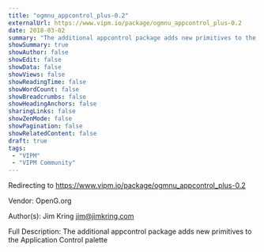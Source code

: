 ```yaml
---
title: "ogmnu_appcontrol_plus-0.2"
externalUrl: https://www.vipm.io/package/ogmnu_appcontrol_plus-0.2
date: 2018-03-02
summary: "The additional appcontrol package adds new primitives to the Application Control palette"
showSummary: true
showAuthor: false
showEdit: false
showData: false
showViews: false
showReadingTime: false
showWordCount: false
showBreadcrumbs: false
showHeadingAnchors: false
sharingLinks: false
showZenMode: false
showPagination: false
showRelatedContent: false
draft: true
tags:
 - "VIPM"
 - "VIPM Community"
---
```


Redirecting to https://www.vipm.io/package/ogmnu_appcontrol_plus-0.2

Vendor: OpenG.org

Author(s): Jim Kring <jim@jimkring.com>
 
Full Description:
The additional appcontrol package adds new primitives to the Application Control palette